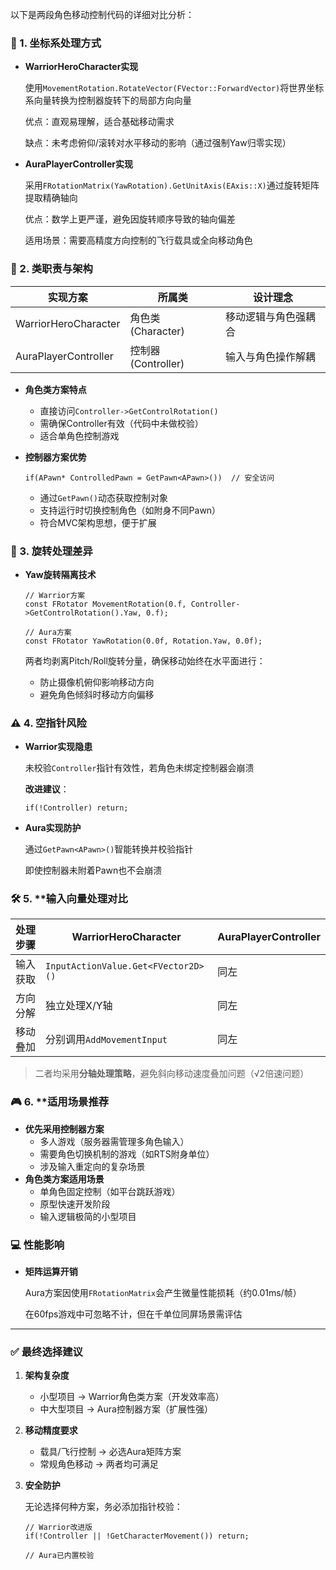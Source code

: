以下是两段角色移动控制代码的详细对比分析：

### 🧭 1. **坐标系处理方式**

- **WarriorHeroCharacter实现**

  使用`MovementRotation.RotateVector(FVector::ForwardVector)`将世界坐标系向量转换为控制器旋转下的局部方向向量

  优点：直观易理解，适合基础移动需求

  缺点：未考虑俯仰/滚转对水平移动的影响（通过强制Yaw归零实现）

- **AuraPlayerController实现**

  采用`FRotationMatrix(YawRotation).GetUnitAxis(EAxis::X)`通过旋转矩阵提取精确轴向

  优点：数学上更严谨，避免因旋转顺序导致的轴向偏差

  适用场景：需要高精度方向控制的飞行载具或全向移动角色

### 🧩 2. **类职责与架构**

| **实现方案**         | **所属类**          | **设计理念**         |
| -------------------- | ------------------- | -------------------- |
| WarriorHeroCharacter | 角色类 (Character)  | 移动逻辑与角色强耦合 |
| AuraPlayerController | 控制器 (Controller) | 输入与角色操作解耦   |

- **角色类方案特点**

  - 直接访问`Controller->GetControlRotation()`
  - 需确保Controller有效（代码中未做校验）
  - 适合单角色控制游戏

- **控制器方案优势**

  ```
  if(APawn* ControlledPawn = GetPawn<APawn>())  // 安全访问
  ```

  - 通过`GetPawn()`动态获取控制对象
  - 支持运行时切换控制角色（如附身不同Pawn）
  - 符合MVC架构思想，便于扩展

### 🎯 3. **旋转处理差异**

- **Yaw旋转隔离技术**

  ```
  // Warrior方案
  const FRotator MovementRotation(0.f, Controller->GetControlRotation().Yaw, 0.f);
  
  // Aura方案
  const FRotator YawRotation(0.0f, Rotation.Yaw, 0.0f);
  ```

  两者均剥离Pitch/Roll旋转分量，确保移动始终在水平面进行：

  - 防止摄像机俯仰影响移动方向
  - 避免角色倾斜时移动方向偏移

### ⚠️ 4. **空指针风险**

- **Warrior实现隐患**

  未校验`Controller`指针有效性，若角色未绑定控制器会崩溃

  **改进建议**：

  ```
  if(!Controller) return;
  ```

- **Aura实现防护**

  通过`GetPawn<APawn>()`智能转换并校验指针

  即使控制器未附着Pawn也不会崩溃

### 🛠️ 5. **输入向量处理对比

| **处理步骤** | WarriorHeroCharacter                | AuraPlayerController |
| ------------ | ----------------------------------- | -------------------- |
| 输入获取     | `InputActionValue.Get<FVector2D>()` | 同左                 |
| 方向分解     | 独立处理X/Y轴                       | 同左                 |
| 移动叠加     | 分别调用`AddMovementInput`          | 同左                 |

> 二者均采用**分轴处理策略**，避免斜向移动速度叠加问题（√2倍速问题）

### 🎮 6. **适用场景推荐

- **优先采用控制器方案**
  - 多人游戏（服务器需管理多角色输入）
  - 需要角色切换机制的游戏（如RTS附身单位）
  - 涉及输入重定向的复杂场景
- **角色类方案适用场景**
  - 单角色固定控制（如平台跳跃游戏）
  - 原型快速开发阶段
  - 输入逻辑极简的小型项目

### 💻 性能影响

- **矩阵运算开销**

  Aura方案因使用`FRotationMatrix`会产生微量性能损耗（约0.01ms/帧）

  在60fps游戏中可忽略不计，但在千单位同屏场景需评估

------

### ✅ 最终选择建议

1. **架构复杂度**

   - 小型项目 → Warrior角色类方案（开发效率高）
   - 中大型项目 → Aura控制器方案（扩展性强）

2. **移动精度要求**

   - 载具/飞行控制 → 必选Aura矩阵方案
   - 常规角色移动 → 两者均可满足

3. **安全防护**

   无论选择何种方案，务必添加指针校验：

   ```
   // Warrior改进版
   if(!Controller || !GetCharacterMovement()) return;
   
   // Aura已内置校验
   ```